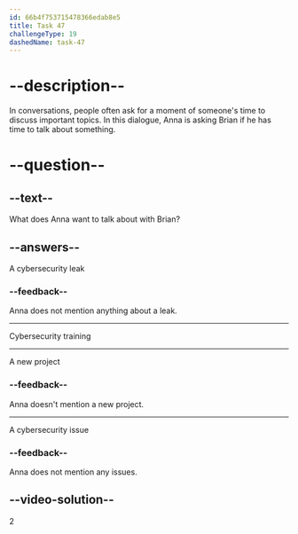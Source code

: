```yaml
---
id: 66b4f753715478366edab8e5
title: Task 47
challengeType: 19
dashedName: task-47
---
```

<!--
AUDIO REFERENCE:
Anna: Hi Brian, do you have a moment? I want to talk about our cybersecurity training.
-->

# --description--

In conversations, people often ask for a moment of someone's time to discuss important topics. In this dialogue, Anna is asking Brian if he has time to talk about something.

# --question--

## --text--

What does Anna want to talk about with Brian?

## --answers--

A cybersecurity leak

### --feedback--

Anna does not mention anything about a leak.

---

Cybersecurity training

---
A new project

### --feedback--

Anna doesn't mention a new project.

---

A cybersecurity issue

### --feedback--

Anna does not mention any issues.

## --video-solution--

2

